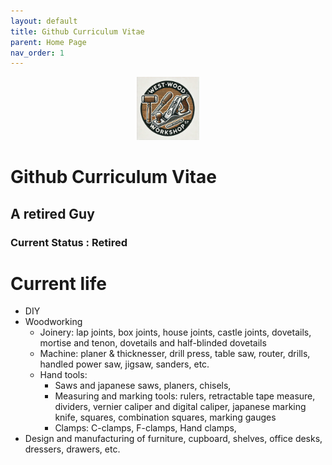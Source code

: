 ```yaml
---
layout: default
title: Github Curriculum Vitae
parent: Home Page
nav_order: 1
---
```


<p align="center"> <img src="media/www_logo.png" width="20%" height="20%" /> </p>


#  Github Curriculum Vitae

## A retired Guy

### Current Status : Retired

# Current life
* DIY
* Woodworking
  * Joinery: lap joints, box joints, house joints, castle joints, dovetails, mortise and tenon, dovetails and half-blinded dovetails
  * Machine: planer & thicknesser, drill press, table saw, router, drills, handled power saw, jigsaw, sanders,  etc. 
  * Hand tools:
    * Saws and japanese saws, planers, chisels,
    * Measuring and marking tools: rulers, retractable tape measure, dividers, vernier caliper and digital caliper, japanese marking knife, squares, combination squares, marking gauges
    * Clamps: C-clamps, F-clamps, Hand clamps,  
* Design and manufacturing of furniture, cupboard, shelves, office desks, dressers, drawers, etc.
